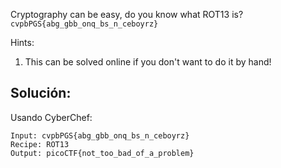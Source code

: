 Cryptography can be easy, do you know what ROT13 is? `cvpbPGS{abg_gbb_onq_bs_n_ceboyrz}`

Hints:
1. This can be solved online if you don't want to do it by hand!

## Solución:
Usando CyberChef:
```
Input: cvpbPGS{abg_gbb_onq_bs_n_ceboyrz}
Recipe: ROT13
Output: picoCTF{not_too_bad_of_a_problem}
```